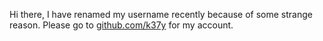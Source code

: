 Hi there, I have renamed my username recently because of some strange reason. Please go to [github.com/k37y](https://github.com/k37y) for my account.
